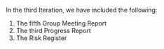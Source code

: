 In the third Iteration, we have included the following:
1. The fifth Group Meeting Report
2. The third Progress Report
3. The Risk Register
